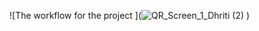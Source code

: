
![The workflow for the project ](![QR_Screen_1_Dhriti (2)](https://github.com/Dhriti03/New_Canteen/assets/84375995/779ded31-a809-419a-9502-7fa72372be20)
)
